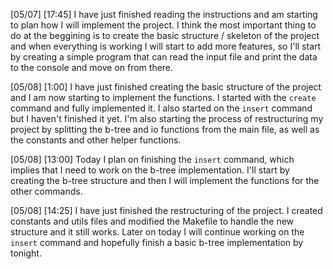 [05/07] [17:45]
I have just finished reading the instructions and am starting to plan how I will implement the project. I think the most important thing to do at the beggining is to create the basic structure / skeleton of the project and when everything is working I will start to add more features, so I'll start by creating a simple program that can read the input file and print the data to the console and move on from there.

[05/08] [1:00]
I have just finished creating the basic structure of the project and I am now starting to implement the functions. I started with the `create` command and fully implemented it. I also started on the `insert` command but I haven't finished it yet. I'm also starting the process of restructuring my project by splitting the b-tree and io functions from the main file, as well as the constants and other helper functions.

[05/08] [13:00]
Today I plan on finishing the `insert` command, which implies that I need to work on the b-tree implementation. I'll start by creating the b-tree structure and then I will implement the functions for the other commands.

[05/08] [14:25]
I have just finished the restructuring of the project. I created constants and utils files and modified the Makefile to handle the new structure and it still works. Later on today I will continue working on the `insert` command and hopefully finish a basic b-tree implementation by tonight.